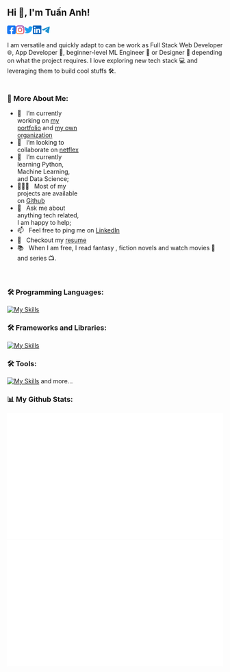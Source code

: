 ## Hi 👋, I'm Tuấn Anh!

<a href='https://www.facebook.com/ngotuananh2101/'>
    <img align='left' alt="facebook" src="https://raw.githubusercontent.com/ngotuananh101/ngotuananh101/main/assets/images/social_networks/facebook.svg" height='20px'/>
</a>
<a href='https://instagram.com/anhnt2101'>
    <img align='left' alt="instagram" src="https://raw.githubusercontent.com/ngotuananh101/ngotuananh101/main/assets/images/social_networks/instagram.svg" height='20px'/>
</a>
<a href='https://twitter.com/ponta_ngo'>
    <img align='left' alt="twitter" src="https://raw.githubusercontent.com/ngotuananh101/ngotuananh101/main/assets/images/social_networks/twitter.svg" height='20px'/>
</a>
<a href='https://www.linkedin.com/in/ngotuananh2101/'>
    <img align='left' alt="linkedin" src="https://raw.githubusercontent.com/ngotuananh101/ngotuananh101/main/assets/images/social_networks/linkedin.svg" height='20px'/>
</a>
<a href='https://t.me/ngotuananh2101'>
    <img alt="telegram" src="https://raw.githubusercontent.com/ngotuananh101/ngotuananh101/main/assets/images/social_networks/telegram.svg" height='20px'/>
</a>

I am versatile and quickly adapt to can be work as Full Stack Web Developer 🌐, App Developer 📱, beginner-level ML Engineer 🤖 or Designer 🎨 depending on what the project requires. I love exploring new tech stack 💻 and leveraging them to build cool stuffs 🛠️.
<br/>
<br/>
<img align="right" alt="Full Brain GIF" src="https://raw.githubusercontent.com/ngotuananh101/ngotuananh101/main/assets/images/other/fullbrain.gif" width="330px"/>
### 🧐 More About Me:

- 🔭 &nbsp; I’m currently working on [my portfolio](https://github.com/ngotuananh101/) and [my own organization](https://github.com/pontadevv)
- 🤝 &nbsp; I’m looking to collaborate on [netflex](https://github.com/pontadevv/netflex)
- 🌱 &nbsp; I’m currently learning Python, Machine Learning, and Data Science; 
- 👨🏻‍💻 &nbsp; Most of my projects are available on [Github](https://github.com/ngotuananh101?tab=repositories)
- 💬 &nbsp; Ask me about anything tech related, I am happy to help;
- 📫 &nbsp; Feel free to ping me on [LinkedIn](https://www.linkedin.com/in/ngotuananh2101/)
- 📝 &nbsp; Checkout my [resume](https://www.topcv.vn/p/ngotuananh2101)
- 📚 &nbsp; When I am free, I read fantasy , fiction novels and watch movies 🎥 and series 📺.

<br>

### 🛠 Programming Languages:
[![My Skills](https://skillicons.dev/icons?i=js,ts,html,css,nodejs,php,dart,python,c,cs,java)](https://ponta.dev)
### 🛠 Frameworks and Libraries:
[![My Skills](https://skillicons.dev/icons?i=angular,vue,flutter,laravel,bootstrap)](https://ponta.dev)
### 🛠 Tools:
[![My Skills](https://skillicons.dev/icons?i=git,github,githubactions,docker,vscode,androidstudio,figma,photoshop,illustrator,adobexd)](https://ponta.dev) and more...

### 📊 My Github Stats:
<a href='https://github.com/ngotuananh101/github-stats'>
  
![Stats Overview](https://github.com/ngotuananh101/github-stats/raw/master/generated/overview.svg)
![Most Used Languages](https://github.com/ngotuananh101/github-stats/raw/master/generated/languages.svg)

</a>

<br>